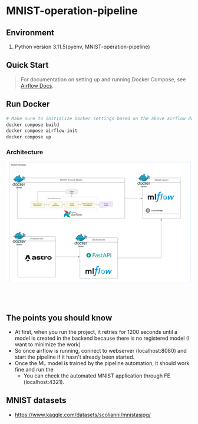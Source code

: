 # MNIST-operation-pipeline
                         

## Environment

1. Python version 3.11.5(pyenv, MNIST-operation-pipeline)
                                

## Quick Start


> For documentation on setting up and running Docker Compose, see [Airflow Docs](https://airflow.apache.org/docs/apache-airflow/stable/howto/docker-compose/index.html).

## Run Docker
```bash
# Make sure to initialize Docker settings based on the above airflow documentation
docker compose build
docker compose airflow-init
docker compose up
```


### Architecture
![img.png](./docs/images/img.png)


<br><br>

## The points you should know

- At first, when you run the project, it retries for 1200 seconds until a model is created in the backend because there is no registered model (I want to minimize the work)
- So once airflow is running, connect to webserver (localhost:8080) and start the pipeline if it hasn't already been started. 
- Once the ML model is trained by the pipeline automation, it should work fine and run the 
  - You can check the automated MNIST application through FE (localhost:4321).


## MNIST datasets
- https://www.kaggle.com/datasets/scolianni/mnistasjpg/


